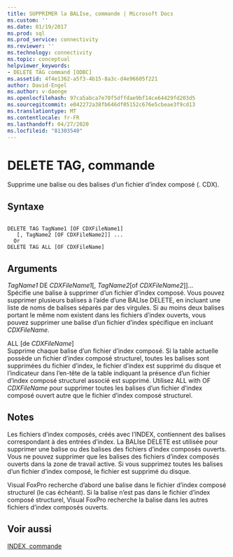 ```yaml
---
title: SUPPRIMER la BALIse, commande | Microsoft Docs
ms.custom: ''
ms.date: 01/19/2017
ms.prod: sql
ms.prod_service: connectivity
ms.reviewer: ''
ms.technology: connectivity
ms.topic: conceptual
helpviewer_keywords:
- DELETE TAG command [ODBC]
ms.assetid: 4f4e1362-a5f3-4b15-8a3c-d4e96605f221
author: David-Engel
ms.author: v-daenge
ms.openlocfilehash: 97ca5abca7e70f5dffdae9bf14ce64429fd203d5
ms.sourcegitcommit: e042272a38fb646df05152c676e5cbeae3f9cd13
ms.translationtype: MT
ms.contentlocale: fr-FR
ms.lasthandoff: 04/27/2020
ms.locfileid: "81303540"
---
```

# <a name="delete-tag-command"></a>DELETE TAG, commande
Supprime une balise ou des balises d’un fichier d’index composé (. CDX).  
  
## <a name="syntax"></a>Syntaxe  
  
```  
  
DELETE TAG TagName1 [OF CDXFileName1]  
   [, TagName2 [OF CDXFileName2]] ...  
  Or   
DELETE TAG ALL [OF CDXFileName]  
```  
  
## <a name="arguments"></a>Arguments  
 *TagName1* DE *CDXFileName1*[, *TagName2*[of *CDXFileName2*]]...  
 Spécifie une balise à supprimer d’un fichier d’index composé. Vous pouvez supprimer plusieurs balises à l’aide d’une BALIse DELETE, en incluant une liste de noms de balises séparés par des virgules. Si au moins deux balises portant le même nom existent dans les fichiers d’index ouverts, vous pouvez supprimer une balise d’un fichier d’index spécifique en incluant *CDXFileName*.  
  
 ALL [de *CDXFileName*]  
 Supprime chaque balise d’un fichier d’index composé. Si la table actuelle possède un fichier d’index composé structurel, toutes les balises sont supprimées du fichier d’index, le fichier d’index est supprimé du disque et l’indicateur dans l’en-tête de la table indiquant la présence d’un fichier d’index composé structurel associé est supprimé. Utilisez ALL with OF *CDXFileName* pour supprimer toutes les balises d’un fichier d’index composé ouvert autre que le fichier d’index composé structurel.  
  
## <a name="remarks"></a>Notes  
 Les fichiers d’index composés, créés avec l’INDEX, contiennent des balises correspondant à des entrées d’index. La BALIse DELETE est utilisée pour supprimer une balise ou des balises des fichiers d’index composés ouverts. Vous ne pouvez supprimer que les balises des fichiers d’index composés ouverts dans la zone de travail active. Si vous supprimez toutes les balises d’un fichier d’index composé, le fichier est supprimé du disque.  
  
 Visual FoxPro recherche d’abord une balise dans le fichier d’index composé structurel (le cas échéant). Si la balise n’est pas dans le fichier d’index composé structurel, Visual FoxPro recherche la balise dans les autres fichiers d’index composés ouverts.  
  
## <a name="see-also"></a>Voir aussi  
 [INDEX, commande](../../odbc/microsoft/index-command.md)
